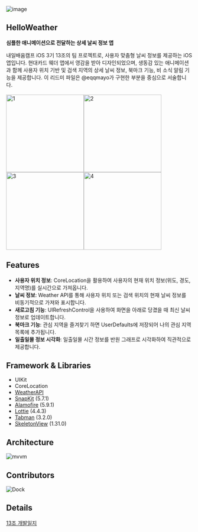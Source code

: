 ![image](https://github.com/user-attachments/assets/a0538c20-f2e3-4ac5-bf4b-a26cd6e873d6)

## HelloWeather

**심플한 애니메이션으로 전달하는 상세 날씨 정보 앱**

내일배움캠프 iOS 3기 13조의 팀 프로젝트로, 사용자 맞춤형 날씨 정보를 제공하는 iOS 앱입니다. 현대카드 웨더 앱에서 영감을 받아 디자인되었으며, 생동감 있는 애니메이션과 함께 사용자 위치 기반 및 검색 지역의 상세 날씨 정보, 북마크 기능, 비 소식 알림 기능을 제공합니다. 이 리드미 파일은 @eqqmayo가 구현한 부분을 중심으로 서술합니다.
<br><br>
<img width="210" alt="1" src="https://github.com/user-attachments/assets/b07dbd74-4f20-4395-97c7-922d89da77ec"><img width="210" alt="2" src="https://github.com/user-attachments/assets/0b3ca90b-7eb1-4837-b73f-43f876d0e071"><img width="210" alt="3" src="https://github.com/user-attachments/assets/c1f61b68-e81b-4958-be6f-e0284031635a"><img width="210" alt="4" src="https://github.com/user-attachments/assets/b7210d76-b301-431d-bbec-88ef96508950">


## Features

- **사용자 위치 정보**: CoreLocation을 활용하여 사용자의 현재 위치 정보(위도, 경도, 지역명)를 실시간으로 가져옵니다.
- **날씨 정보**: Weather API를 통해 사용자 위치 또는 검색 위치의 현재 날씨 정보를 비동기적으로 가져와 표시합니다.
- **새로고침 기능**: UIRefreshControl을 사용하여 화면을 아래로 당겼을 때 최신 날씨 정보로 업데이트합니다.
- **북마크 기능**: 관심 지역을 즐겨찾기 하면 UserDefaults에 저장되어 나의 관심 지역 목록에 추가됩니다.
- **일출일몰 정보 시각화**: 일출일몰 시간 정보를 반원 그래프로 시각화하여 직관적으로 제공합니다.


## Framework & Libraries

- UIKit
- CoreLocation
- [WeatherAPI](https://www.weatherapi.com/docs/)
- [SnapKit](https://github.com/SnapKit/SnapKit) (5.7.1)
- [Alamofire](https://github.com/Alamofire/Alamofire) (5.9.1)
- [Lottie](https://github.com/airbnb/lottie-ios) (4.4.3)
- [Tabman](https://github.com/uias/Tabman) (3.2.0)
- [SkeletonView](https://github.com/Juanpe/SkeletonView) (1.31.0)
  

## Architecture

![mvvm](https://github.com/user-attachments/assets/9ad36b12-117b-4a00-985b-bf6717748c48)


## Contributors

![Dock](https://github.com/user-attachments/assets/d2e10876-02bc-43b0-9d09-a576a80fb723)


## Details
[13조 개발일지](https://www.figma.com/board/SeuyCc70AAmYenzZN1Ncz7/Project-13?node-id=418-2544&node-type=frame&t=uBFkjBfKHqSfoItn-0)
